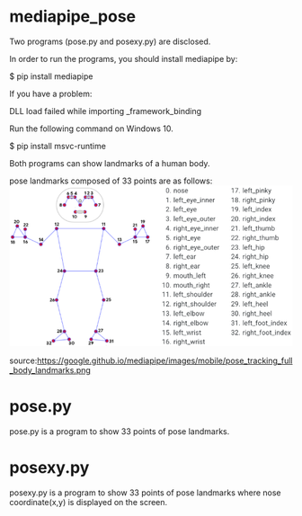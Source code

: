 # mediapipe_pose
Two programs (pose.py and posexy.py) are disclosed.

In order to run the programs, you should install mediapipe by:

$ pip install mediapipe


If you have a problem: 

DLL load failed while importing _framework_binding

Run the following command on Windows 10.

$ pip install msvc-runtime

Both programs can show landmarks of a human body.

pose landmarks composed of 33 points are as follows:
<img src='https://github.com/ytakefuji/mediapipe_pose/blob/main/pose_tracking_full_body_landmarks.png' width=772 heigh=438>

source:https://google.github.io/mediapipe/images/mobile/pose_tracking_full_body_landmarks.png

# pose.py
pose.py is a program to show 33 points of pose landmarks.

# posexy.py
posexy.py is a program to show 33 points of pose landmarks 
where nose coordinate(x,y) is displayed on the screen.
